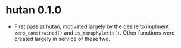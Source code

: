 # hutan 0.1.0

- First pass at hutan, motivated largely by the desire to implment `zero_constrained()` and `is_monophyletic()`. Other functions were created largely in service of these two.
